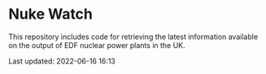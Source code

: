 # Nuke Watch

This repository includes code for retrieving the latest information available on the output of EDF nuclear power plants in the UK.

Last updated: 2022-06-16 16:13